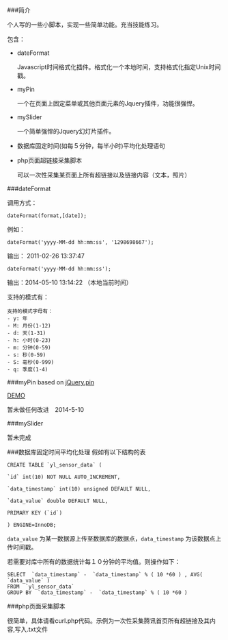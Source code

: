 ###简介

个人写的一些小脚本，实现一些简单功能。充当技能练习。

包含：

- dateFormat 

    Javascript时间格式化插件。格式化一个本地时间，支持格式化指定Unix时间戳。
 
- myPin

    一个在页面上固定菜单或其他页面元素的Jquery插件，功能很强悍。

- mySlider

    一个简单强悍的Jquery幻灯片插件。

- 数据库固定时间(如每５分钟，每半小时)平均化处理语句


- php页面超链接采集脚本

    可以一次性采集某页面上所有超链接以及链接内容（文本，照片）

###dateFormat

调用方式：
````
dateFormat(format,[date]);
````
例如：
````
dateFormat('yyyy-MM-dd hh:mm:ss', '1298698667');  
````
输出： 2011-02-26 13:37:47
````
dateFormat('yyyy-MM-dd hh:mm:ss');
````
输出：2014-05-10 13:14:22 （本地当前时间）

支持的模式有：
````
支持的模式字母有： 
- y: 年
- M: 月份(1-12)
- d: 天(1-31)
- h: 小时(0-23)
- m: 分钟(0-59)
- s: 秒(0-59)
- S: 毫秒(0-999)
- q: 季度(1-4) 
````
###myPin
based on [jQuery.pin](https://github.com/webpop/jquery.pin)

[DEMO](http://webpop.github.io/jquery.pin/)

暂未做任何改进　2014-5-10

###mySlider

暂未完成

###数据库固定时间平均化处理
假如有以下结构的表

````
CREATE TABLE `yl_sensor_data` (

`id` int(10) NOT NULL AUTO_INCREMENT,

`data_timestamp` int(10) unsigned DEFAULT NULL,

`data_value` double DEFAULT NULL,

PRIMARY KEY (`id`)

) ENGINE=InnoDB;
````
````data_value```` 为某一数据源上传至数据库的数据点，````data_timestamp```` 为该数据点上传时间戳。

若需要对库中所有的数据统计每１０分钟的平均值。则操作如下：
````
SELECT  `data_timestamp` -  `data_timestamp` % ( 10 *60 ) , AVG(  `data_value` ) 
FROM  `yl_sensor_data` 
GROUP BY  `data_timestamp` -  `data_timestamp` % ( 10 *60 ) 
````

###php页面采集脚本

很简单，具体请看curl.php代码。示例为一次性采集腾讯首页所有超链接及其内容,写入.txt文件
